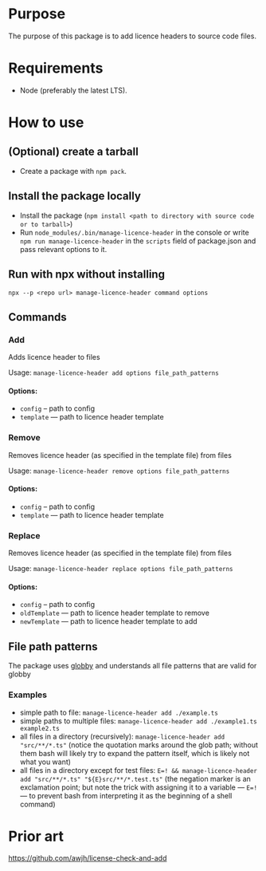 # Purpose
The purpose of this package is to add licence headers to source code files.

# Requirements
- Node (preferably the latest LTS).

# How to use
## (Optional) create a tarball
- Create a package with `npm pack`.

## Install the package locally
- Install the package (`npm install <path to directory with source code or to tarball>`)
- Run `node_modules/.bin/manage-licence-header` in the console or write `npm run manage-licence-header` in the `scripts` field of package.json and pass relevant options to it.

## Run with npx without installing
`npx --p <repo url> manage-licence-header command options`

## Commands

### Add
Adds licence header to files

Usage: `manage-licence-header add options file_path_patterns`

#### Options:
- `config` – path to config
- `template` — path to licence header template

### Remove
Removes licence header (as specified in the template file) from files

Usage: `manage-licence-header remove options file_path_patterns`

#### Options:
- `config` – path to config
- `template` — path to licence header template

### Replace
Removes licence header (as specified in the template file) from files

Usage: `manage-licence-header replace options file_path_patterns`

#### Options:
- `config` – path to config
- `oldTemplate` — path to licence header template to remove
- `newTemplate` — path to licence header template to add

## File path patterns
The package uses [globby](https://github.com/sindresorhus/globby) and understands all file patterns that are valid for globby

### Examples
- simple path to file: `manage-licence-header add ./example.ts`
- simple paths to multiple files: `manage-licence-header add ./example1.ts example2.ts`
- all files in a directory (recursively): `manage-licence-header add "src/**/*.ts"` (notice the quotation marks around the glob path; without them bash will likely try to expand the pattern itself, which is likely not what you want)
- all files in a directory except for test files: `E=! && manage-licence-header add "src/**/*.ts" "${E}src/**/*.test.ts"` (the negation marker is an exclamation point; but note the trick with assigning it to a variable — `E=!` — to prevent bash from interpreting it as the beginning of a shell command)

# Prior art
https://github.com/awjh/license-check-and-add
